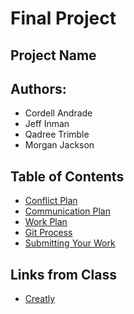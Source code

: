 # Final Project

## Project Name

## Authors:
* Cordell Andrade
* Jeff Inman
* Qadree Trimble
* Morgan Jackson


## Table of Contents
 - [Conflict Plan](#Conflict-Plan)
 - [Communication Plan](#Communication-Plan)
 - [Work Plan](#Work-Plan)
 - [Git Process](#Git-Process)
 - [Submitting Your Work](#Submitting-Your-Work)

## Links from Class
- [Creatly](http://creately.com/)



